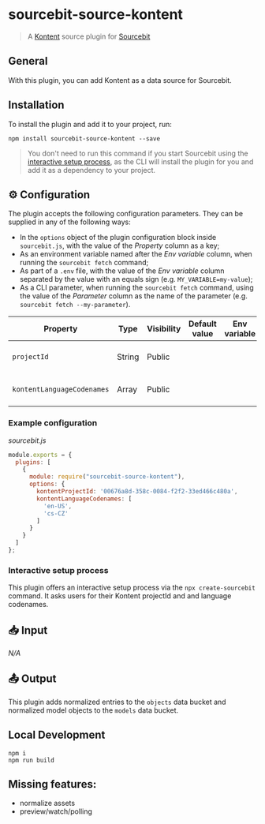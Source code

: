 # sourcebit-source-kontent
> A [Kontent](https://kontent.ai) source plugin for [Sourcebit](https://github.com/stackbithq/sourcebit)


## General

With this plugin, you can add Kontent as a data source for Sourcebit.

## Installation

To install the plugin and add it to your project, run:

```
npm install sourcebit-source-kontent --save
```

> You don't need to run this command if you start Sourcebit using the [interactive setup process](#%EF%B8%8F-interactive-setup-process), as the CLI will install the plugin for you and add it as a dependency to your project.

## ⚙️ Configuration

The plugin accepts the following configuration parameters. They can be supplied in any of the following ways:

- In the `options` object of the plugin configuration block inside `sourcebit.js`, with the value of the _Property_ column as a key;
- As an environment variable named after the _Env variable_ column, when running the `sourcebit fetch` command;
- As part of a `.env` file, with the value of the _Env variable_ column separated by the value with an equals sign (e.g. `MY_VARIABLE=my-value`);
- As a CLI parameter, when running the `sourcebit fetch` command, using the value of the _Parameter_ column as the name of the parameter (e.g. `sourcebit fetch --my-parameter`).

| Property          | Type    | Visibility  | Default value                                   | Env variable              | Parameter | Description                                                                                                                                                                                                                                    |
| ----------------- | ------- | ----------- | ----------------------------------------------- | ------------------------- | --------- | ----------------------------------------------------------------------------------------------------------------------------------------------------------------------------------------------------------------------------------------------                                   |
| `projectId`       | String  | Public      |                                                 |                           |           | The ID of the Kontent [project](https://docs.kontent.ai/tutorials/develop-apps/get-started/hello-world#a-creating-a-kentico-kontent-project).                                                                                                                                        |                                                                                                                                                                                     |
| `kontentLanguageCodenames`       | Array  | Public      |                                                 |                           |           | Array of language codenames                                                                                                                                        |                                                                                                                                                                                     |

### Example configuration

_sourcebit.js_

```js
module.exports = {
  plugins: [
    {
      module: require("sourcebit-source-kontent"),
      options: {
        kontentProjectId: '00676a8d-358c-0084-f2f2-33ed466c480a',
        kontentLanguageCodenames: [
          'en-US',
          'cs-CZ'
        ]
      }
    }
  ]
};
```

### Interactive setup process

This plugin offers an interactive setup process via the `npx create-sourcebit` command. It asks users for their Kontent projectId and and language codenames.

## 📥 Input

_N/A_

## 📤 Output

This plugin adds normalized entries to the `objects` data bucket and normalized model objects to the `models` data bucket.

## Local Development

```
npm i
npm run build
```

## Missing features:
 - normalize assets
 - preview/watch/polling